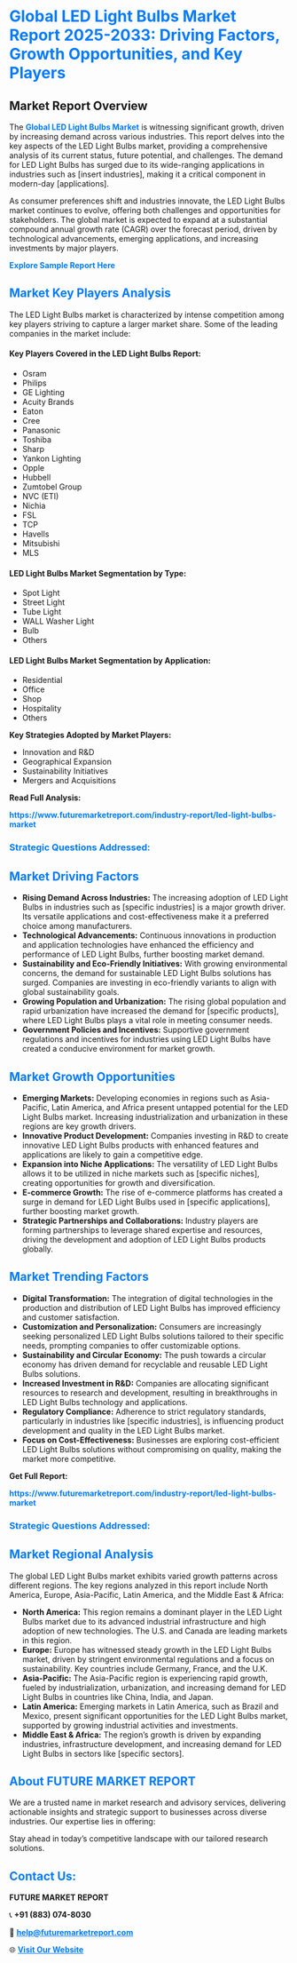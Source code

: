 <h1 style="color: #007BFF;">Global LED Light Bulbs Market Report 2025-2033: Driving Factors, Growth Opportunities, and Key Players</h1>

<section id="overview">
<h2>Market Report Overview</h2>
<p>The <a href="https://www.futuremarketreport.com/industry-report/led-light-bulbs-market" style="color: #007BFF; text-decoration: none;"><strong>Global LED Light Bulbs Market</strong></a> is witnessing significant growth, driven by increasing demand across various industries. This report delves into the key aspects of the LED Light Bulbs market, providing a comprehensive analysis of its current status, future potential, and challenges. The demand for LED Light Bulbs has surged due to its wide-ranging applications in industries such as [insert industries], making it a critical component in modern-day [applications].</p>
<p>As consumer preferences shift and industries innovate, the LED Light Bulbs market continues to evolve, offering both challenges and opportunities for stakeholders. The global market is expected to expand at a substantial compound annual growth rate (CAGR) over the forecast period, driven by technological advancements, emerging applications, and increasing investments by major players.</p>
</section>

<section id="overview">
<p><a href="https://www.futuremarketreport.com/request-sample/reportId=86033" style="color: #007BFF; text-decoration: none;"><strong>Explore Sample Report Here</strong></a></p>
</section>

<section id="key-players">
<h2 style="color: #007BFF;">Market Key Players Analysis</h2>
<p>The LED Light Bulbs market is characterized by intense competition among key players striving to capture a larger market share. Some of the leading companies in the market include:</p>
<h4>Key Players Covered in the LED Light Bulbs Report:</h4>
<ul><li>Osram</li><li>Philips</li><li>GE Lighting</li><li>Acuity Brands</li><li>Eaton</li><li>Cree</li><li>Panasonic</li><li>Toshiba</li><li>Sharp</li><li>Yankon Lighting</li><li>Opple</li><li>Hubbell</li><li>Zumtobel Group</li><li>NVC (ETI)</li><li>Nichia</li><li>FSL</li><li>TCP</li><li>Havells</li><li>Mitsubishi</li><li>MLS</li></ul>
<h4>LED Light Bulbs Market Segmentation by Type:</h4>
<ul><li>Spot Light</li><li>Street Light</li><li>Tube Light</li><li>WALL Washer Light</li><li>Bulb</li><li>Others</li></ul>

<h4>LED Light Bulbs Market Segmentation by Application:</h4>
<ul><li>Residential</li><li>Office</li><li>Shop</li><li>Hospitality</li><li>Others</li></ul>
<p><strong>Key Strategies Adopted by Market Players:</strong></p>
<ul>
<li>Innovation and R&D</li>
<li>Geographical Expansion</li>
<li>Sustainability Initiatives</li>
<li>Mergers and Acquisitions</li>
</ul>
</section>

<section>
<p><strong>Read Full Analysis: </strong></p><a href="https://www.futuremarketreport.com/industry-report/led-light-bulbs-market" style="color: #007BFF; text-decoration: none;"><strong>https://www.futuremarketreport.com/industry-report/led-light-bulbs-market</strong></a>
<h3 style="color: #007BFF;">Strategic Questions Addressed:</h3>
</section>

<section id="driving-factors">
<h2 style="color: #007BFF;">Market Driving Factors</h2>
<ul>
<li><strong>Rising Demand Across Industries:</strong> The increasing adoption of LED Light Bulbs in industries such as [specific industries] is a major growth driver. Its versatile applications and cost-effectiveness make it a preferred choice among manufacturers.</li>
<li><strong>Technological Advancements:</strong> Continuous innovations in production and application technologies have enhanced the efficiency and performance of LED Light Bulbs, further boosting market demand.</li>
<li><strong>Sustainability and Eco-Friendly Initiatives:</strong> With growing environmental concerns, the demand for sustainable LED Light Bulbs solutions has surged. Companies are investing in eco-friendly variants to align with global sustainability goals.</li>
<li><strong>Growing Population and Urbanization:</strong> The rising global population and rapid urbanization have increased the demand for [specific products], where LED Light Bulbs plays a vital role in meeting consumer needs.</li>
<li><strong>Government Policies and Incentives:</strong> Supportive government regulations and incentives for industries using LED Light Bulbs have created a conducive environment for market growth.</li>
</ul>
</section>

<section id="growth-opportunities">
<h2 style="color: #007BFF;">Market Growth Opportunities</h2>
<ul>
<li><strong>Emerging Markets:</strong> Developing economies in regions such as Asia-Pacific, Latin America, and Africa present untapped potential for the LED Light Bulbs market. Increasing industrialization and urbanization in these regions are key growth drivers.</li>
<li><strong>Innovative Product Development:</strong> Companies investing in R&D to create innovative LED Light Bulbs products with enhanced features and applications are likely to gain a competitive edge.</li>
<li><strong>Expansion into Niche Applications:</strong> The versatility of LED Light Bulbs allows it to be utilized in niche markets such as [specific niches], creating opportunities for growth and diversification.</li>
<li><strong>E-commerce Growth:</strong> The rise of e-commerce platforms has created a surge in demand for LED Light Bulbs used in [specific applications], further boosting market growth.</li>
<li><strong>Strategic Partnerships and Collaborations:</strong> Industry players are forming partnerships to leverage shared expertise and resources, driving the development and adoption of LED Light Bulbs products globally.</li>
</ul>
</section>

<section id="trending-factors">
<h2 style="color: #007BFF;">Market Trending Factors</h2>
<ul>
<li><strong>Digital Transformation:</strong> The integration of digital technologies in the production and distribution of LED Light Bulbs has improved efficiency and customer satisfaction.</li>
<li><strong>Customization and Personalization:</strong> Consumers are increasingly seeking personalized LED Light Bulbs solutions tailored to their specific needs, prompting companies to offer customizable options.</li>
<li><strong>Sustainability and Circular Economy:</strong> The push towards a circular economy has driven demand for recyclable and reusable LED Light Bulbs solutions.</li>
<li><strong>Increased Investment in R&D:</strong> Companies are allocating significant resources to research and development, resulting in breakthroughs in LED Light Bulbs technology and applications.</li>
<li><strong>Regulatory Compliance:</strong> Adherence to strict regulatory standards, particularly in industries like [specific industries], is influencing product development and quality in the LED Light Bulbs market.</li>
<li><strong>Focus on Cost-Effectiveness:</strong> Businesses are exploring cost-efficient LED Light Bulbs solutions without compromising on quality, making the market more competitive.</li>
</ul>
</section>

<section>
<p><strong>Get Full Report: </strong></p><a href="https://www.futuremarketreport.com/industry-report/led-light-bulbs-market" style="color: #007BFF; text-decoration: none;"><strong>https://www.futuremarketreport.com/industry-report/led-light-bulbs-market</strong></a>
<h3 style="color: #007BFF;">Strategic Questions Addressed:</h3>
</section>


<section id="regional-analysis">
<h2 style="color: #007BFF;">Market Regional Analysis</h2>
<p>The global LED Light Bulbs market exhibits varied growth patterns across different regions. The key regions analyzed in this report include North America, Europe, Asia-Pacific, Latin America, and the Middle East & Africa:</p>
<ul>
<li><strong>North America:</strong> This region remains a dominant player in the LED Light Bulbs market due to its advanced industrial infrastructure and high adoption of new technologies. The U.S. and Canada are leading markets in this region.</li>
<li><strong>Europe:</strong> Europe has witnessed steady growth in the LED Light Bulbs market, driven by stringent environmental regulations and a focus on sustainability. Key countries include Germany, France, and the U.K.</li>
<li><strong>Asia-Pacific:</strong> The Asia-Pacific region is experiencing rapid growth, fueled by industrialization, urbanization, and increasing demand for LED Light Bulbs in countries like China, India, and Japan.</li>
<li><strong>Latin America:</strong> Emerging markets in Latin America, such as Brazil and Mexico, present significant opportunities for the LED Light Bulbs market, supported by growing industrial activities and investments.</li>
<li><strong>Middle East & Africa:</strong> The region’s growth is driven by expanding industries, infrastructure development, and increasing demand for LED Light Bulbs in sectors like [specific sectors].</li>
</ul>
</section>

<footer>
<h2 style="color: #007BFF;">About FUTURE MARKET REPORT</h2>
<p>We are a trusted name in market research and advisory services, delivering actionable insights and strategic support to businesses across diverse industries. Our expertise lies in offering:</p>

<p>Stay ahead in today’s competitive landscape with our tailored research solutions.</p>

<h2 style="color: #007BFF;">Contact Us:</h2>
<p><strong>FUTURE MARKET REPORT</strong></p>
<p>📞 <strong>+91 (883) 074-8030</strong></p>
<p>📧 <strong><a href="mailto:help@futuremarketreport.com" style="color: #007BFF;">help@futuremarketreport.com</a></strong></p>
<p>🌐 <strong><a href="https://www.futuremarketreport.com/" style="color: #007BFF;">Visit Our Website</a></strong></p>
</footer>